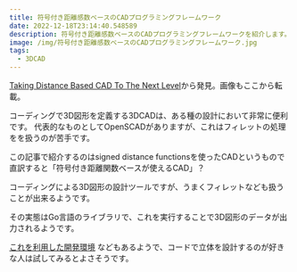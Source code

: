 ```yaml
---
title: 符号付き距離感数ベースのCADプログラミングフレームワーク
date: 2022-12-18T23:14:40.548589
description: 符号付き距離感数ベースのCADプログラミングフレームワークを紹介します。
image: /img/符号付き距離感数ベースのCADプログラミングフレームワーク.jpg
tags:
  - 3DCAD
---
```

[Taking Distance Based CAD To The Next Level](https://hackaday.com/2022/11/28/taking-distance-based-cad-to-the-next-level/)から発見。画像もここから転載。

コーディングで3D図形を定義する3DCADは、ある種の設計において非常に便利です。
代表的なものとしてOpenSCADがありますが、これはフィレットの処理をを扱うのが苦手です。

この記事で紹介するのはsigned distance functionsを使ったCADというもので直訳すると「符号付き距離関数ベースが使えるCAD」？

コーディングによる3D図形の設計ツールですが、うまくフィレットなども扱うことが出来るようです。

その実態はGo言語のライブラリで、これを実行することで3D図形のデータが出力されるようです。

[これを利用した開発環境](https://github.com/Yeicor/sdfx-ui) などもあるようで、コードで立体を設計するのが好きな人は試してみるとよさそうです。



